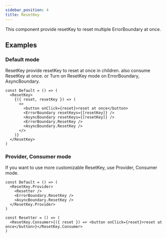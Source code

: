 ```yaml
---
sidebar_position: 4
title: ResetKey
---
```


This component provide resetKey to reset multiple ErrorBoundary at once.

## Examples

### Default mode

ResetKey provide resetKey to reset at once in children. also consume ResetKey at once. or Turn on ResetKey mode on ErrorBoundary, AsyncBoundary.

```tsx
const Default = () => (
  <ResetKey>
    {({ reset, resetKey }) => (
      <>
        <button onClick={reset}>reset at once</button>
        <ErrorBoundary resetKeys={[resetKey]} />
        <AsyncBoundary resetKeys={[resetKey]} />
        <ErrorBoundary.ResetKey />
        <AsyncBoundary.ResetKey />
      </>
    )}
  </ResetKey>
)
```

### Provider, Consumer mode

If you want to use more customizable ResetKey, use Provider, Consumer mode.

```tsx
const Default = () => (
  <ResetKey.Provider>
    <Resetter />
    <ErrorBoundary.ResetKey />
    <AsyncBoundary.ResetKey />
  </ResetKey.Provider>
)

const Resetter = () => (
  <ResetKey.Consumer>{({ reset }) => <button onClick={reset}>reset at once</button>}</ResetKey.Consumer>
)
```
